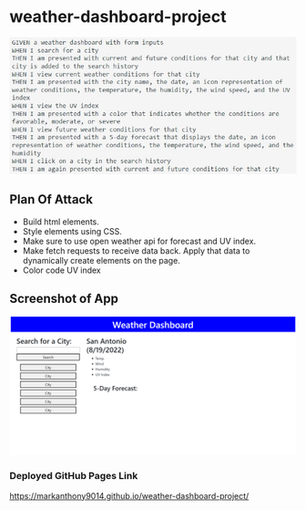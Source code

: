 # weather-dashboard-project

![acceptancecriteria](./assets/images/challenge6criteria.JPG)

## Plan Of Attack

- Build html elements. 
- Style elements using CSS. 
- Make sure to use open weather api for forecast and UV index. 
- Make fetch requests to receive data back. Apply that data to dynamically create elements on the page. 
- Color code UV index

## Screenshot of App

![appscreenshot](./assets/images/screencap6.png)

### Deployed GitHub Pages Link 
https://markanthony9014.github.io/weather-dashboard-project/